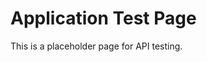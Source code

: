 <!DOCTYPE html>
<html>
<head>
  <title>My Test Page</title>
</head>
<body>
  <h1>Application Test Page</h1>
  <p>This is a placeholder page for API testing.</p>
</body>
</html>
